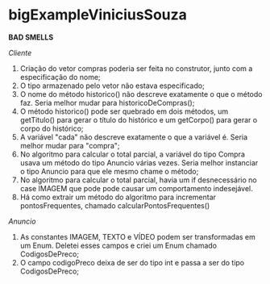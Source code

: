 # bigExampleViniciusSouza

**BAD SMELLS**

_Cliente_
1) Criação do vetor compras poderia ser feita no construtor, junto com a especificação do nome;
2) O tipo armazenado pelo vetor não estava especificado;
3) O nome do método historico() não descreve exatamente o que o método faz. Seria melhor mudar para historicoDeCompras();
4) O método historico() pode ser quebrado em dois métodos, um getTitulo() para gerar o título do histórico e um getCorpo() para gerar o corpo do histórico;
4) A variável "cada" não descreve exatamente o que a variável é. Seria melhor mudar para "compra";
5) No algoritmo para calcular o total parcial, a variável do tipo Compra usava um método do tipo Anuncio várias vezes. Seria melhor instanciar o tipo Anuncio para que ele mesmo chame o método;
6) No algoritmo para calcular o total parcial, havia um if desnecessário no case IMAGEM que pode pode causar um comportamento indesejável.
7) Há como extrair um método do algoritmo para incrementar pontosFrequentes, chamado calcularPontosFrequentes()

_Anuncio_
1) As constantes IMAGEM, TEXTO e VÍDEO podem ser transformadas em um Enum. Deletei esses campos e criei um Enum chamado CodigosDePreco;
2) O campo codigoPreco deixa de ser do tipo int e passa a ser do tipo CodigosDePreco;
